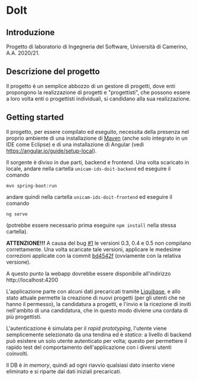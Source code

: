 # DoIt

## Introduzione
Progetto di laboratorio di Ingegneria del Software, Università di Camerino, A.A. 2020/21.

## Descrizione del progetto
Il progetto è un semplice abbozzo di un gestore di progetti, dove enti
propongono la realizzazione di progetti e "progettisti", che possono essere
a loro volta enti o progettisti individuali, si candidano alla sua realizzazione.

## Getting started
Il progetto, per essere compilato ed eseguito, necessita della presenza nel proprio ambiente
di una installazione di [Maven](https://maven.apache.org/) (anche solo integrato in un IDE come Eclipse) 
e di una installazione di Angular (vedi https://angular.io/guide/setup-local).

Il sorgente è diviso in due parti, backend e frontend. Una volta scaricato in locale, 
andare nella cartella `unicam-ids-doit-backend` ed eseguire il comando
```
mvn spring-boot:run
```
andare quindi nella cartella `unicam-ids-doit-frontend` ed eseguire il comando
```
ng serve
```
(potrebbe essere necessario prima eseguire `npm install` nella stessa cartella).

**ATTENZIONE!!!** A causa del bug [#1](https://github.com/giulio-quaresima/unicam-ids-doit/issues/1) le versioni 0.3, 0.4 e 0.5 non compilano correttamente. Una volta scaricate tale versioni, applicare le medesime correzioni applicate con la commit [bd4542f](https://github.com/giulio-quaresima/unicam-ids-doit/commit/bd4542f38576f4f15fa8090c98ea24067310405d) (ovviamente con la relativa versione).

A questo punto la webapp dovrebbe essere disponibile all'indirizzo http://localhost:4200

L'applicazione parte con alcuni dati precaricati tramite [Liquibase](https://www.liquibase.org/),
e allo stato attuale permette la creazione di nuovi progetti (per gli utenti che ne hanno il permesso), 
la candidatura a progetti, e l'invio e la ricezione di inviti nell'ambito di una candidatura,
che in questo modo diviene una cordata di più progettisti.

L'autenticazione è simulata per il _rapid prototyping_, l'utente viene semplicemente
selezionato da una tendina ed è _statico_: a livello di backend può esistere un solo
utente autenticato per volta; questo per permettere il rapido test del comportamento
dell'applicazione con i diversi utenti coinvolti.

Il DB è _in memory_, quindi ad ogni riavvio qualsiasi dato inserito viene eliminato
e si riparte dai dati iniziali precaricati.

